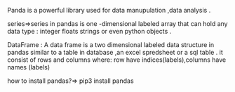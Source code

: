 Panda is a powerful library used for data manupulation ,data analysis .

series=>series in pandas is one -dimensional labeled array that can hold any data type : integer floats strings or even python objects .

DataFrame : A data frame is a two dimensional labeled data structure in pandas similar to a table in database ,an excel spredsheet or a sql table . it consist of rows and columns where: row have indices(labels),columns have names (labels)

how to install pandas?=> pip3 install pandas